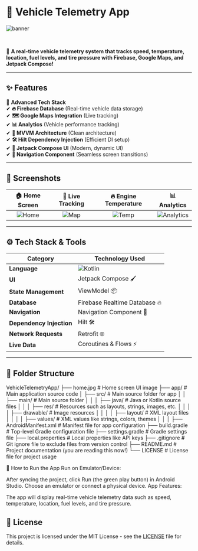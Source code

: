 # 🚗 Vehicle Telemetry App
![banner](https://via.placeholder.com/1200x400.png?text=Vehicle+Telemetry+App+Banner)

<p align="center">
   <img src="https://img.shields.io/badge/Kotlin-🟣-blue?style=for-the-badge" alt="">
   <img src="https://img.shields.io/badge/Jetpack%20Compose-💙-green?style=for-the-badge" alt="">
   <img src="https://img.shields.io/badge/Hilt%20DI-🟠-red?style=for-the-badge" alt="">
   <img src="https://img.shields.io/badge/Firebase-🔥-yellow?style=for-the-badge" alt="">
   <img src="https://img.shields.io/badge/MVVM-🔷-purple?style=for-the-badge" alt="">
</p>

📌 **A real-time vehicle telemetry system that tracks speed, temperature, location, fuel levels, and tire pressure with Firebase, Google Maps, and Jetpack Compose!**

---

## ✨ Features
🚀 **Advanced Tech Stack**  
✔ **🔥 Firebase Database** (Real-time vehicle data storage)  
✔ **🗺️ Google Maps Integration** (Live tracking)  
✔ **📊 Analytics** (Vehicle performance tracking)  
✔ **📌 MVVM Architecture** (Clean architecture)  
✔ **🛠️ Hilt Dependency Injection** (Efficient DI setup)  
✔ **🌟 Jetpack Compose UI** (Modern, dynamic UI)  
✔ **🔀 Navigation Component** (Seamless screen transitions)

---

## 📸 Screenshots

|                           🏠 Home Screen                           | 📍 Live Tracking | 🔥 Engine Temperature | 📊 Analytics |
|:------------------------------------------------------------------:|:---------------:|:---------------------:|:-----------:|
| ![Home](https://github.com/Aman071106/VehicleTelmetryApp/home.jpg) | ![Map](https://via.placeholder.com/300x500.png?text=Live+Tracking+Screen) | ![Temp](https://via.placeholder.com/300x500.png?text=Engine+Temperature) | ![Analytics](https://via.placeholder.com/300x500.png?text=Analytics+Screen) |

---

## ⚙️ Tech Stack & Tools

| **Category** | **Technology Used** |
|-------------|--------------------|
| **Language** | ![Kotlin](https://img.shields.io/badge/Kotlin-🟣-blue?style=for-the-badge) |
| **UI** | Jetpack Compose 🖌️ |
| **State Management** | ViewModel 📦 |
| **Database** | Firebase Realtime Database 🔥 |
| **Navigation** | Navigation Component 🔄 |
| **Dependency Injection** | Hilt 🛠️ |
| **Network Requests** | Retrofit 🌐 |
| **Live Data** | Coroutines & Flows ⚡ |

---

## 📂 Folder Structure
VehicleTelemetryApp/
├── home.jpg                # Home screen UI image
├── app/                    # Main application source code
│   ├── src/                # Main source folder for app
│   │   ├── main/           # Main source folder
│   │   │   ├── java/       # Java or Kotlin source files
│   │   │   ├── res/        # Resources such as layouts, strings, images, etc.
│   │   │   │   ├── drawable/ # Image resources
│   │   │   │   ├── layout/  # XML layout files
│   │   │   │   ├── values/  # XML values like strings, colors, themes
│   │   │   ├── AndroidManifest.xml # Manifest file for app configuration
├── build.gradle            # Top-level Gradle configuration file
├── settings.gradle         # Gradle settings file
├── local.properties        # Local properties like API keys
├── .gitignore              # Git ignore file to exclude files from version control
├── README.md               # Project documentation (you are reading this now!)
└── LICENSE                 # License file for project usage


🎯 How to Run the App
Run on Emulator/Device:

After syncing the project, click Run (the green play button) in Android Studio.
Choose an emulator or connect a physical device.
App Features:

The app will display real-time vehicle telemetry data such as speed, temperature, location, fuel levels, and tire pressure.


## 📜 License

This project is licensed under the MIT License - see the [LICENSE](LICENSE) file for details.
